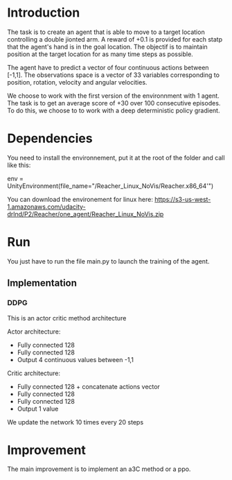 
# Introduction 

The task is to create an agent that is able to move to a target location controlling a double jionted arm. A reward of +0.1 is provided for each statp that the agent's hand is in the goal location.
The objectif is to maintain position at the target location for as many time steps as possible.

The agent have to predict a vector of four continuous actions between [-1,1].
The observations space is a vector of 33 variables corresponding to position, rotation, velocity and angular velocities.

We choose to work with the first version of the environnment with 1 agent. The task is to get an average score of +30 over 100 consecutive episodes. To do this, we choose to to work with a deep deterministic policy gradient.

# Dependencies

You need to install the environnement, put it at the root of the folder and call like this:

env = UnityEnvironment(file_name="/Reacher_Linux_NoVis/Reacher.x86_64'")

You can download the environement for linux here:
https://s3-us-west-1.amazonaws.com/udacity-drlnd/P2/Reacher/one_agent/Reacher_Linux_NoVis.zip

# Run

You just have to run the file main.py to launch the training of the agent.

## Implementation
### DDPG
This is an actor critic method architecture

Actor architecture:
  * Fully connected 128
  * Fully connected 128
  * Output 4 continuous values between -1,1
  
Critic architecture:
  * Fully connected 128 + concatenate actions vector
  * Fully connected 128
  * Fully connected 128
  * Output 1 value
  
We update the network 10 times every 20 steps
  
# Improvement

The main improvement is to implement an a3C method or a ppo.
